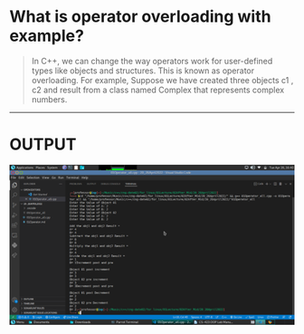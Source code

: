 # What is operator overloading with example?
> In C++, we can change the way operators work for user-defined types like objects and structures. This is known as operator overloading. For example, Suppose we have created three objects c1 , c2 and result from a class named Complex that represents complex numbers.
***
# OUTPUT
![OUTPUT By Ali](https://github.com/codewithprofessor/Change_date_02/blob/master/09Readme_Data/Readme_Image_Study/19-1.png)